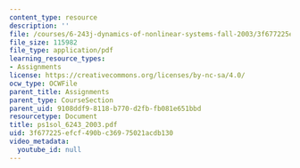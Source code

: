 ```yaml
---
content_type: resource
description: ''
file: /courses/6-243j-dynamics-of-nonlinear-systems-fall-2003/3f677225efcf490bc36975021acdb130_ps1sol_6243_2003.pdf
file_size: 115982
file_type: application/pdf
learning_resource_types:
- Assignments
license: https://creativecommons.org/licenses/by-nc-sa/4.0/
ocw_type: OCWFile
parent_title: Assignments
parent_type: CourseSection
parent_uid: 9108ddf9-8118-b770-d2fb-fb081e651bbd
resourcetype: Document
title: ps1sol_6243_2003.pdf
uid: 3f677225-efcf-490b-c369-75021acdb130
video_metadata:
  youtube_id: null
---
```

